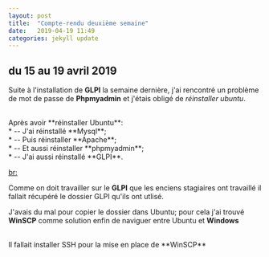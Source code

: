 ```yaml
---
layout: post
title:  "Compte-rendu deuxième semaine"
date:   2019-04-19 11:49
categories: jekyll update
---
```

## du 15 au 19 avril 2019

Suite à l'installation de **GLPI** la semaine dernière, j'ai rencontré un problème de mot de passe de **Phpmyadmin** et j'étais obligé de *réinstaller ubuntu*.

<br/>
Après avoir **réinstaller Ubuntu**:
<br/>
* -- J'ai réinstallé **Mysql**;
<br/>
* -- Puis réinstaller **Apache**;
<br/>
* -- Et aussi réinstaller **phpmyadmin**;
<br/>
* -- J'ai aussi réinstallé **GLPI**.

<br:>

Comme on doit travailler sur le **GLPI** que les enciens stagiaires ont travaillé il fallait récupéré le dossier GLPI qu'ils ont utlisé.
<br/>

J'avais du mal pour copier le dossier dans Ubuntu; pour cela j'ai trouvé **WinSCP** comme solution enfin de naviguer entre Ubuntu et **Windows**

<br/> 
Il fallait installer SSH pour la mise en place de **WinSCP**

 

 
 
 
 

      
     

